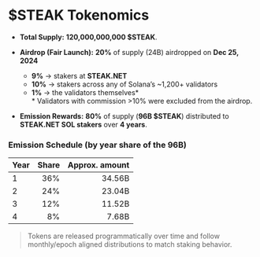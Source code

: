 # $STEAK Tokenomics

- **Total Supply:** **120,000,000,000 $STEAK**.
- **Airdrop (Fair Launch):** **20%** of supply (24B) airdropped on **Dec 25, 2024**  
  - **9%** → stakers at **STEAK.NET**  
  - **10%** → stakers across any of Solana’s ~1,200+ validators  
  - **1%** → the validators themselves*  
  \* Validators with commission >10% were excluded from the airdrop.

- **Emission Rewards:** **80%** of supply (**96B $STEAK**) distributed to **STEAK.NET SOL stakers** over **4 years**.

### Emission Schedule (by year share of the 96B)
| Year | Share | Approx. amount |
| --- | ---: | ---: |
| 1 | 36% | 34.56B |
| 2 | 24% | 23.04B |
| 3 | 12% | 11.52B |
| 4 | 8%  | 7.68B |

> Tokens are released programmatically over time and follow monthly/epoch aligned distributions to match staking behavior.
